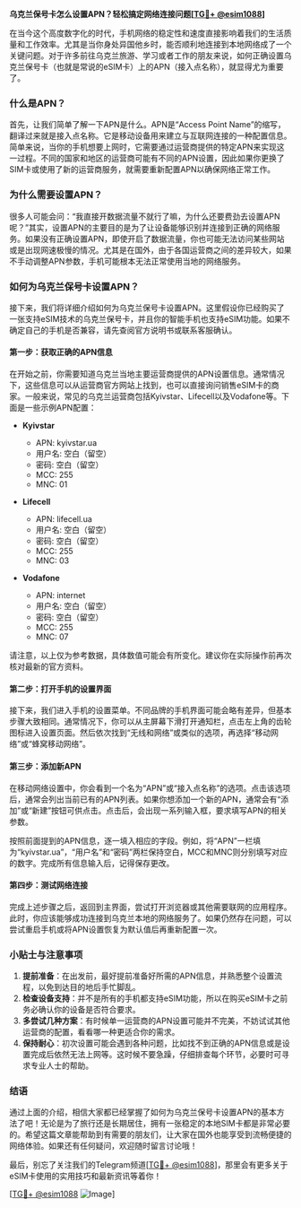 **乌克兰保号卡怎么设置APN？轻松搞定网络连接问题[[TG💪+ @esim1088](https://t.me/s/esim1088)]**

在当今这个高度数字化的时代，手机网络的稳定性和速度直接影响着我们的生活质量和工作效率。尤其是当你身处异国他乡时，能否顺利地连接到本地网络成了一个关键问题。对于许多前往乌克兰旅游、学习或者工作的朋友来说，如何正确设置乌克兰保号卡（也就是常说的eSIM卡）上的APN（接入点名称），就显得尤为重要了。

### 什么是APN？

首先，让我们简单了解一下APN是什么。APN是“Access Point Name”的缩写，翻译过来就是接入点名称。它是移动设备用来建立与互联网连接的一种配置信息。简单来说，当你的手机想要上网时，它需要通过运营商提供的特定APN来实现这一过程。不同的国家和地区的运营商可能有不同的APN设置，因此如果你更换了SIM卡或使用了新的运营商服务，就需要重新配置APN以确保网络正常工作。

### 为什么需要设置APN？

很多人可能会问：“我直接开数据流量不就行了嘛，为什么还要费劲去设置APN呢？”其实，设置APN的主要目的是为了让设备能够识别并连接到正确的网络服务。如果没有正确设置APN，即使开启了数据流量，你也可能无法访问某些网站或是出现网速极慢的情况。尤其是在国外，由于各国运营商之间的差异较大，如果不手动调整APN参数，手机可能根本无法正常使用当地的网络服务。

### 如何为乌克兰保号卡设置APN？

接下来，我们将详细介绍如何为乌克兰保号卡设置APN。这里假设你已经购买了一张支持eSIM技术的乌克兰保号卡，并且你的智能手机也支持eSIM功能。如果不确定自己的手机是否兼容，请先查阅官方说明书或联系客服确认。

#### 第一步：获取正确的APN信息

在开始之前，你需要知道乌克兰当地主要运营商提供的APN设置信息。通常情况下，这些信息可以从运营商官方网站上找到，也可以直接询问销售eSIM卡的商家。一般来说，常见的乌克兰运营商包括Kyivstar、Lifecell以及Vodafone等。下面是一些示例APN配置：

- **Kyivstar**
  - APN: kyivstar.ua
  - 用户名: 空白（留空）
  - 密码: 空白（留空）
  - MCC: 255
  - MNC: 01

- **Lifecell**
  - APN: lifecell.ua
  - 用户名: 空白（留空）
  - 密码: 空白（留空）
  - MCC: 255
  - MNC: 03

- **Vodafone**
  - APN: internet
  - 用户名: 空白（留空）
  - 密码: 空白（留空）
  - MCC: 255
  - MNC: 07

请注意，以上仅为参考数据，具体数值可能会有所变化。建议你在实际操作前再次核对最新的官方资料。

#### 第二步：打开手机的设置界面

接下来，我们进入手机的设置菜单。不同品牌的手机界面可能会略有差异，但基本步骤大致相同。通常情况下，你可以从主屏幕下滑打开通知栏，点击左上角的齿轮图标进入设置页面。然后依次找到“无线和网络”或类似的选项，再选择“移动网络”或“蜂窝移动网络”。

#### 第三步：添加新APN

在移动网络设置中，你会看到一个名为“APN”或“接入点名称”的选项。点击该选项后，通常会列出当前已有的APN列表。如果你想添加一个新的APN，通常会有“添加”或“新建”按钮可供点击。点击后，会出现一系列输入框，要求填写APN的相关参数。

按照前面提到的APN信息，逐一填入相应的字段。例如，将“APN”一栏填为“kyivstar.ua”，“用户名”和“密码”两栏保持空白，MCC和MNC则分别填写对应的数字。完成所有信息输入后，记得保存更改。

#### 第四步：测试网络连接

完成上述步骤之后，返回到主界面，尝试打开浏览器或其他需要联网的应用程序。此时，你应该能够成功连接到乌克兰本地的网络服务了。如果仍然存在问题，可以尝试重启手机或将APN设置恢复为默认值后再重新配置一次。

### 小贴士与注意事项

1. **提前准备**：在出发前，最好提前准备好所需的APN信息，并熟悉整个设置流程，以免到达目的地后手忙脚乱。
2. **检查设备支持**：并不是所有的手机都支持eSIM功能，所以在购买eSIM卡之前务必确认你的设备是否符合要求。
3. **多尝试几种方案**：有时候单一运营商的APN设置可能并不完美，不妨试试其他运营商的配置，看看哪一种更适合你的需求。
4. **保持耐心**：初次设置可能会遇到各种问题，比如找不到正确的APN信息或是设置完成后依然无法上网等。这时候不要急躁，仔细排查每个环节，必要时可寻求专业人士的帮助。

### 结语

通过上面的介绍，相信大家都已经掌握了如何为乌克兰保号卡设置APN的基本方法了吧！无论是为了旅行还是长期居住，拥有一张稳定的本地SIM卡都是非常必要的。希望这篇文章能帮助到有需要的朋友们，让大家在国外也能享受到流畅便捷的网络体验。如果还有任何疑问，欢迎随时留言讨论哦！

最后，别忘了关注我们的Telegram频道[[TG💪+ @esim1088](https://t.me/s/esim1088)]，那里会有更多关于eSIM卡使用的实用技巧和最新资讯等着你！

[[TG💪+ @esim1088](https://t.me/s/esim1088) ![Image](https://i.postimg.cc/4NQfJmqS/Snipaste-2025-05-13-00-14-12.png)]